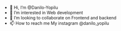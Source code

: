 - 👋 Hi, I’m @Danilo-Yopilu
- 👀 I’m interested in Web development
- 💞️ I’m looking to collaborate on Frontend and backend
- 📫 How to reach me My instagram @danilo_yopilu

<!---
Danilo-Yopilu/Danilo-Yopilu is a ✨ special ✨ repository because its `README.md` (this file) appears on your GitHub profile.
You can click the Preview link to take a look at your changes.
--->
